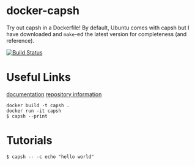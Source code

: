 # docker-capsh
Try out capsh in a Dockerfile! By default, Ubuntu comes with capsh but I have downloaded and `make`-ed the latest version for completeness (and reference).

[![Build Status](https://travis-ci.org/jgensler8/docker-capsh.svg?branch=master)](https://travis-ci.org/jgensler8/docker-capsh)

# Useful Links

[documentation](http://man7.org/linux/man-pages/man1/capsh.1.html)
[repository information](https://git.kernel.org/cgit/linux/kernel/git/morgan/libcap.git/)

```
docker build -t capsh .
docker run -it capsh
$ capsh --print
```

# Tutorials



```
$ capsh -- -c echo "hello world"
```
